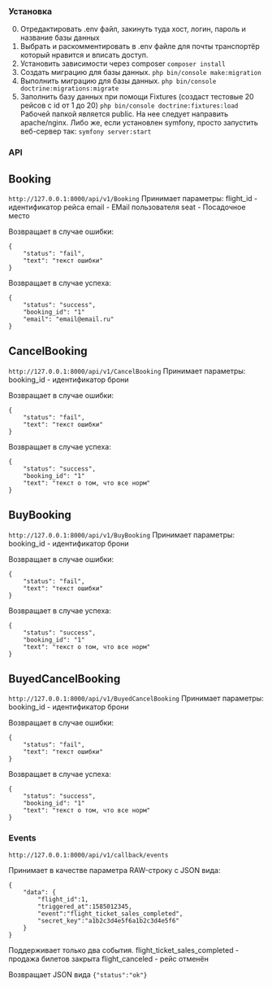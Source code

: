 ### Установка
0. Отредактировать .env файл, закинуть туда хост, логин, пароль и название базы данных
1. Выбрать и раскомментировать в .env файле для почты транспортёр который нравится и вписать доступ.
2. Установить зависимости через composer
```composer install```
3. Создать миграцию для базы данных.
```php bin/console make:migration```
4. Выполнить миграцию для базы данных.
```php bin/console doctrine:migrations:migrate```
5. Заполнить базу данных при помощи Fixtures (создаст тестовые 20 рейсов с id от 1 до 20)
```php bin/console doctrine:fixtures:load```
Рабочей папкой является public. На нее следует направить apache/nginx. Либо же, если установлен symfony, просто запустить веб-сервер так:
```symfony server:start```
	
### API
## Booking
```http://127.0.0.1:8000/api/v1/Booking```
Принимает параметры:
flight_id - идентификатор рейса
email - EMail пользователя
seat - Посадочное место

Возвращает в случае ошибки:
```
{
	"status": "fail",
	"text": "текст ошибки"
}
```

Возвращает в случае успеха:
```
{
    "status": "success",
    "booking_id": "1"
    "email": "email@email.ru"
}
```
## CancelBooking
```http://127.0.0.1:8000/api/v1/CancelBooking```
Принимает параметры:
booking_id - идентификатор брони

Возвращает в случае ошибки:
```
{
    "status": "fail",
    "text": "текст ошибки"
}
```
Возвращает в случае успеха:
```
{
    "status": "success",
    "booking_id": "1"
    "text": "текст о том, что все норм"
}
```

## BuyBooking
```http://127.0.0.1:8000/api/v1/BuyBooking```
Принимает параметры:
booking_id - идентификатор брони

Возвращает в случае ошибки:
```
{
    "status": "fail",
    "text": "текст ошибки"
}
```
Возвращает в случае успеха:
```
{
    "status": "success",
    "booking_id": "1"
    "text": "текст о том, что все норм"
}
```
	
## BuyedCancelBooking
```http://127.0.0.1:8000/api/v1/BuyedCancelBooking```
Принимает параметры:
booking_id - идентификатор брони

Возвращает в случае ошибки:
```
{
    "status": "fail",
    "text": "текст ошибки"
}
```
Возвращает в случае успеха:
```
{
    "status": "success",
    "booking_id": "1"
    "text": "текст о том, что все норм"
}
```
	
### Events
```http://127.0.0.1:8000/api/v1/callback/events```
	
Принимает в качестве параметра RAW-строку с JSON вида:
```
{
	"data": {	
		"flight_id":1,
		"triggered_at":1585012345,
		"event":"flight_ticket_sales_completed",
		"secret_key":"a1b2c3d4e5f6a1b2c3d4e5f6"
	}
}
```

Поддерживает только два события. 
flight_ticket_sales_completed - продажа билетов закрыта
flight_canceled - рейс отменён

Возвращает JSON вида
```{"status":"ok"}```
	
